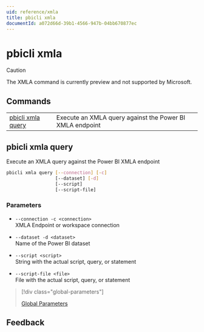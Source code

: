 ```yaml
---
uid: reference/xmla
title: pbicli xmla
documentId: a072d66d-39b1-4566-947b-04bb670877ec
---
```


# pbicli xmla

> [!CAUTION]
> The XMLA command is currently preview and not supported by Microsoft.

## Commands

|                                         |                                                          |
| --------------------------------------- | -------------------------------------------------------- |
| [pbicli xmla query](#pbicli-xmla-query) | Execute an XMLA query against the Power BI XMLA endpoint |

## pbicli xmla query

Execute an XMLA query against the Power BI XMLA endpoint

```bash
pbicli xmla query [--connection] [-c]
                  [--dataset] [-d]
                  [--script]
                  [--script-file]
```

### Parameters

-   `--connection -c <connection>`<br/>XMLA Endpoint or workspace connection

-   `--dataset -d <dataset>`<br/>Name of the Power BI dataset

-   `--script <script>`<br/>String with the actual script, query, or statement

-   `--script-file <file>`<br/>File with the actual script, query, or statement

> [!div class="global-parameters"]
>
> [Global Parameters](xref:global)

## Feedback
